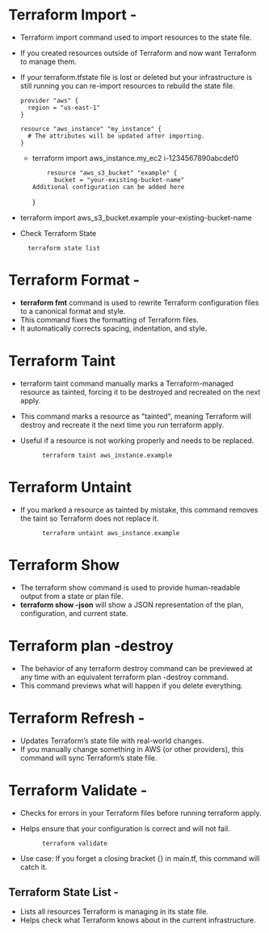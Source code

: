 # Terraform Import -
- Terraform import command used to import resources to the state file.
- If you created resources outside of Terraform and now want Terraform to manage them.
- If your terraform.tfstate file is lost or deleted but your infrastructure is still running you can re-import resources to rebuild the state file.


      provider "aws" {
        region = "us-east-1"
      }
      
      resource "aws_instance" "my_instance" {
        # The attributes will be updated after importing.
      }
      
      
      

  - terraform import aws_instance.my_ec2 i-1234567890abcdef0
      
      
            resource "aws_s3_bucket" "example" {
              bucket = "your-existing-bucket-name"
        Additional configuration can be added here
      }


- terraform import aws_s3_bucket.example your-existing-bucket-name

- Check Terraform State

        terraform state list

# Terraform Format -
- **terraform fmt** command is used to rewrite Terraform configuration files to a canonical format and style.
- This command fixes the formatting of Terraform files.
- It automatically corrects spacing, indentation, and style.





# Terraform Taint
- terraform taint command manually marks a Terraform-managed resource as tainted, forcing it to be destroyed and recreated on the 
next apply.
- This command marks a resource as "tainted", meaning Terraform will destroy and recreate it the next time you run terraform apply.
- Useful if a resource is not working properly and needs to be replaced.

            terraform taint aws_instance.example


# Terraform Untaint
- If you marked a resource as tainted by mistake, this command removes the taint so Terraform does not replace it.

            terraform untaint aws_instance.example


# Terraform Show
- The terraform show command is used to provide human-readable output from a state or plan file.
- **terraform show -json** will show a JSON representation of the plan, configuration, and current state.

# Terraform plan -destroy
- The behavior of any terraform destroy command can be previewed at any time with an equivalent terraform plan -destroy command.
- This command previews what will happen if you delete everything.

# Terraform Refresh -
- Updates Terraform’s state file with real-world changes.
- If you manually change something in AWS (or other providers), this command will sync Terraform’s state file.

# Terraform Validate -
- Checks for errors in your Terraform files before running terraform apply.
- Helps ensure that your configuration is correct and will not fail.

            terraform validate

- Use case: If you forget a closing bracket {} in main.tf, this command will catch it.

## Terraform State List -
- Lists all resources Terraform is managing in its state file.
- Helps check what Terraform knows about in the current infrastructure.

